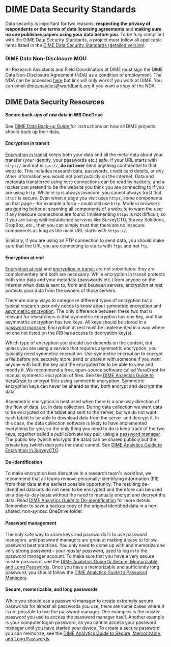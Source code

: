 # DIME Data Security Standards

Data security is important for two reasons:
**respecting the privacy of respondents or the terms of data licensing agreements** and
**making sure no one publishes papers using your data before you**.
To be fully compliant with the DIME Data Security Standards,
a project must follow all applicable items listed in the
[DIME Data Security Standards (detailed version)](https://github.com/worldbank/dime-standards/blob/master/dime-research-standards/pillar-4-data-security/dime-data-security-guidelines.md).

### DIME Data Non-Disclosure MOU

All Research Assistants and Field Coordinators at DIME must sign the
DIME Data Non-Disclosure Agreement (NDA)
as a condition of employment.
The NDA can be accessed [here](https://worldbankgroup-my.sharepoint.com/:w:/r/personal/alegovini_worldbank_org/Documents/DIME-Resources/DIME-Analytics/onboarding/DIME-Data-NDA.docx?d=wb9236fa6536c4198a5f85794eca25fd7&csf=1&web=1&e=NhhqX0)
but link will only work if you work at DIME.
You can email dimeanalytics@worldbank.org
if you want a copy of the NDA.

## DIME Data Security Resources

#### Secure back-ups of raw data in WB OneDrive

See
[DIME Data Back-up Guide ](https://github.com/worldbank/dime-standards/blob/master/dime-research-standards/pillar-4-data-security/data-security-resources/onedrive-backup-guidelines.md)
for instructions on how all DIME projects should back up their data.

#### Encryption in transit

[Encryption in transit](https://dimewiki.worldbank.org/Encryption#Encryption_in_Transit)
keeps both your data and all the meta-data about your transfer
(your identity, your passwords etc.) safe.
If your URL starts with `http://` and not `https://`, **do not ever** send anything confidential to that website.
This includes research data, passwords, credit card details, or _any_ other information you would not post publicly on the internet.
Data and metadata transferred using `http` connections can be read by hackers,
and a hacker can pretend to be the website you think you are connecting to if you are using `http`.
While `http` is always insecure, you cannot always trust that `https` is secure.
Even when a page you visit uses `https`, some components on that page –
for example a form – could still use `http`.
Modern browsers are getting better at scanning all components of a website
to warn the user if any insecure connections are found.
Implementing `https` is not difficult,
so if you are suing well-established services like SurveyCTO, Survey Solutions, DropBox, etc.,
then you can simply trust that there are no insecure components
as long as the main URL starts with `https://`.

Similarly, if you are using an FTP connection to send data,
you should make sure that the URL you are connecting to starts with `ftps` and not `ftp`.

#### Encryption at rest

[Encryption at rest](https://dimewiki.worldbank.org/Encryption#Encryption_at_Rest)
and [encryption in transit](https://dimewiki.worldbank.org/Encryption#Encryption_in_Transit)
are not substitutes: they are complementary and both are necessary.
While encryption in transit protects both your data and your metadata (passwords etc.)
from anyone on the internet when data is sent to, from and between servers,
encryption at rest protects your data from the owners of those servers.

There are many ways to categorize different types of encryption
but a typical research user only needs to know about
[symmetric encryption](https://dimewiki.worldbank.org/Encryption#Symmetric_Encryption) and
[asymmetric encryption](https://dimewiki.worldbank.org/Encryption#Asymmetric_Encryption).
The only difference between these two that is relevant for researchers is
that symmetric encryption has one key, and that asymmetric encryption has two keys.
All keys should be stored in a [password manager](https://github.com/worldbank/dime-standards/blob/master/dime-research-standards/pillar-4-data-security/data-security-resources/password-manager-guidelines.md).
Encryption at rest must be implemented in a way where no one
not listed on the IRB has access to decryption key(s).

Which type of encryption you should use depends on the context,
but unless you are using a service that requires asymmetric encryption,
you typically need symmetric encryption.
Use symmetric encryption to encrypt a file before you securely store,
send or share it with someone
if you want anyone with both the key and the encrypted file to be able to view and modify it.
We recommend a free, open-source software called VeraCrypt for manual symmetric encryption of files.
See the [DIME Analytics Guide to VeraCrypt](https://github.com/worldbank/dime-standards/blob/master/dime-research-standards/pillar-4-data-security/data-security-resources/veracrypt-guidelines.md)
to encrypt files using symmetric encryption.
Symmetric encryption keys can never be shared as they both encrypt and decrypt the data.

Asymmetric encryption is best used when there is a one-way direction of the flow of data,
i.e. in data collection.
During data collection we want data to be encrypted on the tablet and sent to the server,
but we do not want each tablet to be able to download data from the server and decrypt it.
In this case, the data collection software is likely to have implemented everything for you,
so the only thing you need to do is keep track of the two keys, together called a public/private key pair,
using a [password manager](https://github.com/worldbank/dime-standards/blob/master/dime-research-standards/pillar-4-data-security/data-security-resources/password-manager-guidelines.md).
The public key (which encrypts the data) can be shared publicly but the private key (which decrypts the data) cannot.
See [DIME Analytics Guide to Encryption in SurveyCTO](https://github.com/worldbank/dime-standards/blob/master/dime-research-standards/pillar-4-data-security/data-security-resources/surveycto-encryption-guidelines.md).

#### De-identification

To make encryption less disruptive in a research team's workflow,
we recommend that all teams remove personally-identifying information (PII) from their data
at the earliest possible opportunity.
The resulting de-identified datasets do not need to be encrypted
and therefore can be used on a day-to-day basis
without the need to manually encrypt and decrypt the data.
Read [DIME Analytics Guide to De-identification](https://dimewiki.worldbank.org/wiki/De-identification) for more details.
Remember to save a backup copy of the original identified data in a non-shared, non-synced OneDrive folder.

#### Password management

The only safe way to share keys and passwords is to use password managers.
and password managers are great at making it easy to follow password best practices.
You only need to come up with and memorize one very strong password – your _master password_, used to log in to the password manager account.
To make sure that you have a very secure master password, see the
[DIME Analytics Guide to Secure, Memorizable, and Long Passwords](https://github.com/worldbank/dime-standards/blob/master/dime-research-standards/pillar-4-data-security/data-security-resources/memorizable-strong-password-guidelines.md).
Once you have a memorizable and sufficiently long password,
you should follow the [DIME Analytics Guide to Password Managers](https://github.com/worldbank/dime-standards/blob/master/dime-research-standards/pillar-4-data-security/data-security-resources/password-manager-guidelines.md).

#### Secure, memorizable, and long passwords

While you should use a password manager to create extremely secure passwords for almost all passwords you use,
there are some cases where it is not possible to use the password manager.
One examples is the master password you use to access the password manager itself.
Another example is your computer logon password,
as you cannot access your password manager until you have started your device.
To create a secure password you can memorize,
see the
[DIME Analytics Guide to Secure, Memorizable, and Long Passwords](https://github.com/worldbank/dime-standards/blob/master/dime-research-standards/pillar-4-data-security/data-security-resources/memorizable-strong-password-guidelines.md).
